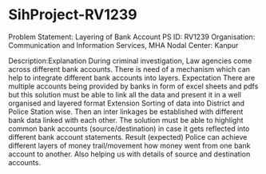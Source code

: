 # SihProject-RV1239
Problem Statement: Layering of Bank Account
PS ID: RV1239
Organisation: Communication and Information Services, MHA
Nodal Center: Kanpur

Description:Explanation During criminal investigation, Law agencies come across different bank accounts. There is need of a mechanism which can help to integrate different bank accounts into layers. Expectation There are multiple accounts being provided by banks in form of excel sheets and pdfs but this solution must be able to link all the data and present it in a well organised and layered format Extension Sorting of data into District and Police Station wise. Then an inter linkages be established with different bank data linked with each other. The solution must be able to highlight common bank accounts (source/destination) in case it gets reflected into different bank account statements. Result (expected) Police can achieve different layers of money trail/movement how money went from one bank account to another. Also helping us with details of source and destination accounts.
